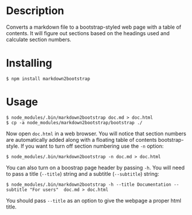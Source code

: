 # Description

Converts a markdown file to a bootstrap-styled web page with a table of contents. It will figure out sections based on the headings used and calculate section numbers.

# Installing

	$ npm install markdown2bootstrap

# Usage

	$ node_modules/.bin/markdown2bootstrap doc.md > doc.html
	$ cp -a node_modules/markdown2bootstrap/bootstrap ./

Now open `doc.html` in a web browser. You will notice that section numbers are automatically added along with a floating table of contents bootstrap-style. If you want to turn off section numbering use the `-n` option:

	$ node_modules/.bin/markdown2bootstrap -n doc.md > doc.html

You can also turn on a boostrap page header by passing `-h`. You will need to pass a title (`--title`) string and a subtitle (`--subtitle`) string:

	$ node_modules/.bin/markdown2bootstrap -h --title Documentation --subtitle "For users"  doc.md > doc.html

You should pass `--title` as an option to give the webpage a proper html title.
